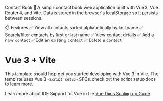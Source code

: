 Contact Book 📒
A simple contact book web application built with Vue 3, Vue Router 4, and Vite.
Data is stored in the browser's localStorage so it persists between sessions.

📋 Features
✅ View all contacts sorted alphabetically by last name
✅ Search/filter contacts by first or last name
✅ View contact details
✅ Add a new contact
✅ Edit an existing contact
✅ Delete a contact

# Vue 3 + Vite

This template should help get you started developing with Vue 3 in Vite. The template uses Vue 3 `<script setup>` SFCs, check out the [script setup docs](https://v3.vuejs.org/api/sfc-script-setup.html#sfc-script-setup) to learn more.

Learn more about IDE Support for Vue in the [Vue Docs Scaling up Guide](https://vuejs.org/guide/scaling-up/tooling.html#ide-support).
